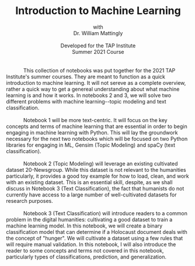 
# <div align="center">Introduction to Machine Learning</div>
<div align="center">
  with<br>
  Dr. William Mattingly<br><br>
  Developed for the TAP Institute<br>
  Summer 2021 Course
</div>
<br><br>
&nbsp;&nbsp;&nbsp;&nbsp;&nbsp;&nbsp;&nbsp;&nbsp;&nbsp;&nbsp;&nbsp;&nbsp;This collection of notebooks was put together for the 2021 TAP Institute's summer courses. They are meant to function as a quick introduction to machine learning. It will not sereve as a complete overview, rather a quick way to get a genereal understanding about what machine learning is and how it works. In notebooks 2 and 3, we will solve two different problems with machine learning--topic modeling and text classification.
<br><br>
&nbsp;&nbsp;&nbsp;&nbsp;&nbsp;&nbsp;&nbsp;&nbsp;&nbsp;&nbsp;&nbsp;&nbsp;Notebook 1 will be more text-centric. It will focus on the key concepts and terms of machine learning that are essential in order to begin engaging in machine learning with Python. This will lay the groundwork necessary for the next two notebooks which will be focused on two Python libraries for engaging in ML, Gensim (Topic Modeling) and spaCy (text classification).
<br><br>
&nbsp;&nbsp;&nbsp;&nbsp;&nbsp;&nbsp;&nbsp;&nbsp;&nbsp;&nbsp;&nbsp;&nbsp;Notebook 2 (Topic Modeling) will leverage an existing cultivated dataset 20-Newsgroup. While this dataset is not relevant to the humanities particularly, it provides a good toy example for how to load, clean, and work with an existing dataset. This is an essential skill, despite, as we shall discuss in Notebook 3 (Text Classification), the fact that humanists do not currently have access to a large number of well-cultivated datasets for research purposes.
<br><br>
&nbsp;&nbsp;&nbsp;&nbsp;&nbsp;&nbsp;&nbsp;&nbsp;&nbsp;&nbsp;&nbsp;&nbsp;Notebook 3 (Text Classification) will introduce readers to a common problem in the digital humanities: cultivating a good dataset to train a machine learning model. In this notebook, we will create a binary classification model that can determine if a Holocaust document deals with the concept of "hunger". We will cultivate a dataset using a few rules that will require manual validation. In this notebook, I will also introduce the reader to some concepts and terms not covered in this notebook, particularly types of classifications, prediction, and generalization.

